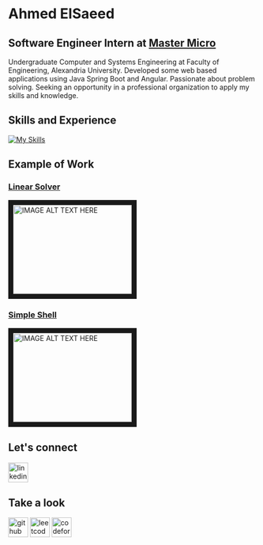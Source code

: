 # Ahmed ElSaeed

## Software Engineer Intern at [Master Micro](https://www.master-micro.com/)
Undergraduate Computer and Systems Engineering at Faculty of Engineering, Alexandria University. Developed some web based applications using Java Spring Boot and Angular. Passionate about problem solving. Seeking an opportunity in a professional organization to apply my skills and knowledge.

## Skills and Experience

[![My Skills](https://skills.thijs.gg/icons?i=html,css,ts,angular,java,scala,c,git,aws)](https://skills.thijs.gg)

## Example of Work
### [Linear Solver](https://github.com/Ahmedelsa3eed/linear-solver.git)
<a href="http://www.youtube.com/watch?feature=player_embedded&v=414o_cRAKyQ
" target="_blank"><img src="http://img.youtube.com/vi/414o_cRAKyQ/0.jpg" 
alt="IMAGE ALT TEXT HERE" width="240" height="180" border="10" /></a>

### [Simple Shell](https://github.com/Ahmedelsa3eed/Simple-Shell-Multi-Processing-.git) 
<a href="http://www.youtube.com/watch?feature=player_embedded&v=ldxgQJ777TI
" target="_blank"><img src="http://img.youtube.com/vi/ldxgQJ777TI/0.jpg" 
alt="IMAGE ALT TEXT HERE" width="240" height="180" border="10" /></a>

## Let's connect

[<img src='https://cdn.jsdelivr.net/npm/simple-icons@3.0.1/icons/linkedin.svg' alt='linkedin' height='40'>](https://www.linkedin.com/in/el-saeed/)

## Take a look 
[<img src='https://cdn.jsdelivr.net/npm/simple-icons@3.0.1/icons/github.svg' alt='github' height='40'>](https://github.com/Ahmedelsa3eed)   [<img src='https://cdn.jsdelivr.net/npm/simple-icons@3.0.1/icons/leetcode.svg' alt='leetcode' height='40'>](https://leetcode.com/am9068571/)   [<img src='https://cdn.jsdelivr.net/npm/simple-icons@3.0.1/icons/codeforces.svg' alt='codeforces' height='40'>](https://codeforces.com/profile/Ahmed_sa3ed)

